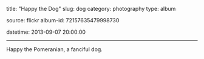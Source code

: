 title: "Happy the Dog"
slug: dog
category: photography
type: album

source: flickr
album-id: 72157635479998730

datetime: 2013-09-07 20:00:00

---

Happy the Pomeranian, a fanciful dog.
